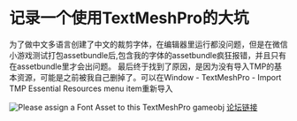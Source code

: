 # 记录一个使用TextMeshPro的大坑
为了做中文多语言创建了中文的裁剪字体，在编辑器里运行都没问题，但是在微信小游戏测试打包assetbundle后,包含我的字体的assetbundle疯狂报错，并且只有在assetbundle里才会出问题。
最后终于找到了原因，是因为没有导入TMP的基本资源，可能是之前被我自己删掉了。可以在Window - TextMeshPro - Import TMP Essential Resources menu item重新导入

![Please assign a Font Asset to this TextMeshPro gameobj]([https://github.com/h87545645/Blog/tree/main/unity3d/img](https://github.com/h87545645/Blog/blob/main/unity3d/img/QQ%E6%88%AA%E5%9B%BE20230118232054.png) "unity 论坛")
[论坛链接](https://forum.unity.com/threads/please-assign-a-font-asset-to-this-textmeshpro-gameobj.1022008/)





